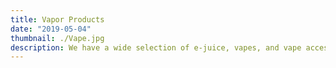 ```yaml
---
title: Vapor Products
date: "2019-05-04"
thumbnail: ./Vape.jpg
description: We have a wide selection of e-juice, vapes, and vape accessories.
---
```


